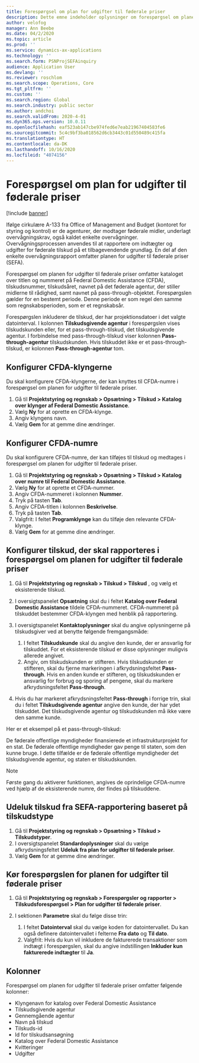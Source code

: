 ```yaml
---
title: Forespørgsel om plan for udgifter til føderale priser
description: Dette emne indeholder oplysninger om forespørgsel om planen for udgifter til føderale priser.
author: velofog
manager: Ann Beebe
ms.date: 04/2/2020
ms.topic: article
ms.prod: ''
ms.service: dynamics-ax-applications
ms.technology: ''
ms.search.form: PSNProjSEFAinquiry
audience: Application User
ms.devlang: ''
ms.reviewer: roschlom
ms.search.scope: Operations, Core
ms.tgt_pltfrm: ''
ms.custom: ''
ms.search.region: Global
ms.search.industry: public sector
ms.author: andchoi
ms.search.validFrom: 2020-4-01
ms.dyn365.ops.version: 10.0.11
ms.openlocfilehash: eaf523ab147cbe974fed6e7eab21967404583fe6
ms.sourcegitcommit: 5c4c9bf3ba018562d6cb3443c01d550489c415fa
ms.translationtype: HT
ms.contentlocale: da-DK
ms.lasthandoff: 10/16/2020
ms.locfileid: "4074156"
---
```

# <a name="schedule-of-expenditures-of-federal-awards-inquiry"></a>Forespørgsel om plan for udgifter til føderale priser

[!include [banner](../includes/banner.md)]

Ifølge cirkulære A-133 fra Office of Management and Budget (kontoret for styring og kontrol) er de agenturer, der modtager føderale midler, underlagt overvågningskrav, også kaldet enkelte overvågninger. Overvågningsprocessen anvendes til at rapportere om indtægter og udgifter for føderale tilskud på et tilbagevendende grundlag. En del af den enkelte overvågningsrapport omfatter planen for udgifter til føderale priser (SEFA).

Forespørgsel om planen for udgifter til føderale priser omfatter kataloget over titlen og nummeret på Federal Domestic Assistance (CFDA), tilskudsnummer, tilskudsåret, navnet på det føderale agentur, der stiller midlerne til rådighed, samt navnet på pass-through-objektet. Forespørgslen gælder for en bestemt periode. Denne periode er som regel den samme som regnskabsperioden, som er et regnskabsår.

Forespørgslen inkluderer de tilskud, der har projektionsdatoer i det valgte datointerval. I kolonnen **Tilskudsgivende agentur** i forespørgslen vises tilskudskunden eller, for et pass-through-tilskud, det tilskudsgivende agentur. I forbindelse med pass-through-tilskud viser kolonnen **Pass-through-agentur** tilskudskunden. Hvis tilskuddet ikke er et pass-through-tilskud, er kolonnen **Pass-through-agentur** tom.

## <a name="set-up-the-cfda-clusters"></a>Konfigurer CFDA-klyngerne

Du skal konfigurere CFDA-klyngerne, der kan knyttes til CFDA-numre i forespørgsel om planen for udgifter til føderale priser.

1. Gå til **Projektstyring og regnskab \> Opsætning \> Tilskud \> Katalog over klynger af Federal Domestic Assistance**.
2. Vælg **Ny** for at oprette en CFDA-klynge.
3. Angiv klyngens navn.
4. Vælg **Gem** for at gemme dine ændringer.

## <a name="set-up-cfda-numbers"></a>Konfigurer CFDA-numre

Du skal konfigurere CFDA-numre, der kan tilføjes til tilskud og medtages i forespørgsel om planen for udgifter til føderale priser.

1. Gå til **Projektstyring og regnskab \> Opsætning \> Tilskud \> Katalog over numre til Federal Domestic Assistance**.
2. Vælg **Ny** for at oprette et CFDA-nummer.
3. Angiv CFDA-nummeret i kolonnen **Nummer**.
4. Tryk på tasten **Tab**.
5. Angiv CFDA-titlen i kolonnen **Beskrivelse**.
6. Tryk på tasten **Tab**.
7. Valgfrit: I feltet **Programklynge** kan du tilføje den relevante CFDA-klynge.
8. Vælg **Gem** for at gemme dine ændringer.

## <a name="set-up-grants-to-report-for-the-schedule-of-expenditures-of-federal-awards-inquiry"></a>Konfigurer tilskud, der skal rapporteres i forespørgsel om planen for udgifter til føderale priser

1. Gå til **Projektstyring og regnskab \> Tilskud \> Tilskud** , og vælg et eksisterende tilskud.
2. I oversigtspanelet **Opsætning** skal du i feltet **Katalog over Federal Domestic Assistance** tildele CFDA-nummeret. CFDA-nummeret på tilskuddet bestemmer CFDA-klyngen med henblik på rapportering.
3. I oversigtspanelet **Kontaktoplysninger** skal du angive oplysningerne på tilskudsgiver ved at benytte følgende fremgangsmåde:

    1. I feltet **Tilskudskunde** skal du angive den kunde, der er ansvarlig for tilskuddet. For et eksisterende tilskud er disse oplysninger muligvis allerede angivet.
    2. Angiv, om tilskudskunden er stifteren. Hvis tilskudskunden er stifteren, skal du fjerne markeringen i afkrydsningsfeltet **Pass-through**. Hvis en anden kunde er stifteren, og tilskudskunden er ansvarlig for forbrug og sporing af pengene, skal du markere afkrydsningsfeltet **Pass-through**.

4. Hvis du har markeret afkrydsningsfeltet **Pass-through** i forrige trin, skal du i feltet **Tilskudsgivende agentur** angive den kunde, der har ydet tilskuddet. Det tilskudsgivende agentur og tilskudskunden må ikke være den samme kunde.

Her er et eksempel på et pass-through-tilskud:

De føderale offentlige myndigheder finansierede et infrastrukturprojekt for en stat. De føderale offentlige myndigheder gav penge til staten, som den kunne bruge. I dette tilfælde er de føderale offentlige myndigheder det tilskudsgivende agentur, og staten er tilskudskunden.

> [!NOTE] 
> Første gang du aktiverer funktionen, angives de oprindelige CFDA-numre ved hjælp af de eksisterende numre, der findes på tilskuddene.

## <a name="exclude-grants-from-sefa-reporting-based-on-the-grant-type"></a>Udeluk tilskud fra SEFA-rapportering baseret på tilskudstype

1. Gå til **Projektstyring og regnskab \> Opsætning \> Tilskud \> Tilskudstyper**.
2. I oversigtspanelet **Standardoplysninger** skal du vælge afkrydsningsfeltet **Udeluk fra plan for udgifter til føderale priser**.
3. Vælg **Gem** for at gemme dine ændringer.

## <a name="run-the-schedule-of-expenditures-of-federal-awards-inquiry"></a>Kør forespørgslen for planen for udgifter til føderale priser

1. Gå til **Projektstyring og regnskab \> Forespørgsler og rapporter \> Tilskudsforespørgsel \> Plan for udgifter til føderale priser**.
2. I sektionen **Parametre** skal du følge disse trin:

    1. I feltet **Datointerval** skal du vælge koden for datointervallet. Du kan også definere datointervallet i felterne **Fra dato** og **Til dato**.
    2. Valgfrit: Hvis du kun vil inkludere de fakturerede transaktioner som indtægt i forespørgslen, skal du angive indstillingen **Inkluder kun fakturerede indtægter** til **Ja**.

## <a name="columns"></a>Kolonner

Forespørgsel om planen for udgifter til føderale priser omfatter følgende kolonner:

- Klyngenavn for katalog over Federal Domestic Assistance
- Tilskudsgivende agentur
- Gennemgående agentur
- Navn på tilskud
- Tilskuds-id
- Id for tilskudsansøgning
- Katalog over Federal Domestic Assistance
- Kvitteringer
- Udgifter
